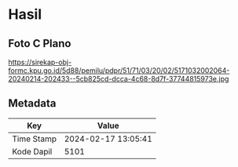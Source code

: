 # Hasil

## Foto C Plano

https://sirekap-obj-formc.kpu.go.id/5d88/pemilu/pdpr/51/71/03/20/02/5171032002064-20240214-202433--5cb825cd-dcca-4c68-8d7f-37744815973e.jpg


## Metadata

| Key        | Value               |
| ---------- | ------------------- |
| Time Stamp | 2024-02-17 13:05:41 |
| Kode Dapil | 5101                |



